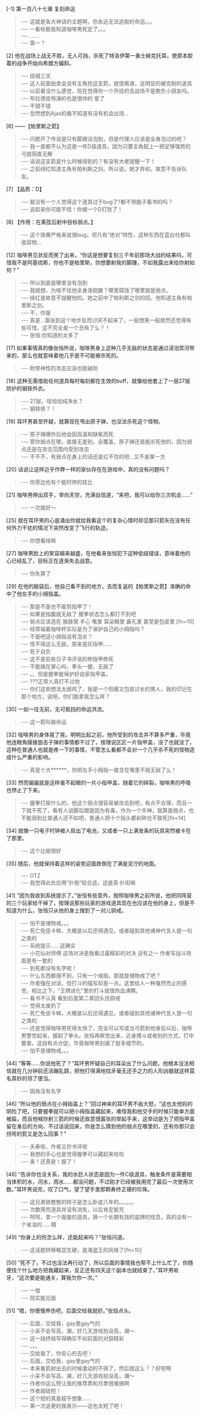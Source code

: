 
[-1] 第一百八十七章 复刻命运
>--- 这就是各大神话的主题啊，你永远无法逃脱的命运。。。<br>
>--- 一看标题我知道咖啡男死定了。。。<br>
>--- ……<br>
>--- 第一？<br>

[2] 他在战场上战无不胜，无人可挡，杀死了特洛伊第一勇士赫克托耳，使原本胶着的战争开始向希腊方偏斜。
>--- 绕城三天<br>
>--- 这人前面拍卖会没有主角抢这支箭，就很离谱，这明显的被克制的道具<br>
>--- 以前看没什么感觉，现在觉得你一个开挂的去战场不是欺负小朋友吗。<br>
>--- 布拉德皮特演的也是很帅的 爱了<br>
>--- 不错不错<br>
>--- 忽然想到Ajas的盾不知道有没有机会出场…<br>

[6] ——【帕里斯之箭】
>--- 问题开了传说是只有脚跟没泡到，但是代理人应该是全身泡过的吧？<br>
>--- 我一直都不认为这是一件D级道具，因为只要主角配上一把足够强势的弓就简直无解<br>
>--- 话说这支箭是什么时候得到的？有没有大佬提醒一下！<br>
>--- 之前绯红知道主角有帕利斯之剑。所以说，她才弃权。故意不告诉队友。<br>

[7] 【品质：D】
>--- 就没有一个人觉得这个道具过于bug了?都不带脑子看书的吗？<br>
>--- 说起来你可能不信！你被一个D打败了！<br>

[8] 【作用：在离弦后射中目标弱点。】
>--- 这个效果严格来说很bug，但凡有“绝对”特性，这种东西在蓝白社都叫收容物…<br>

[12] 咖啡男见状反而笑了出来，“你这是想要复刻三千年前那场大战的结果吗，可惜我不是阿基琉斯，你也不是帕里斯，你想要射我的脚踵，不如我露出来给你射如何？”
>--- 所以到底是哪里没有泡到<br>
>--- 我就想，为啥不往他全身泼硫酸？哪里腐蚀了哪里就是弱点。<br>
>--- 绯红是故意不提醒他的。她之前中了帕利斯之剑的招。他知道主角有帕里斯之剑。<br>
>--- 不，你是<br>
>--- 真是…嚣张到这个地步反而讨厌不起来了，一般想笑一般居然还觉得有些可惜，这不完全是一个丑角了么？！<br>
>--- 张恒:你知道的太多了<br>

[17] 如果事情真的像张恒所说，咖啡男身上这种几乎无敌的状态是通过浸泡冥河带来的，那么也就意味着他几乎是不可能被杀死的。
>--- 附带神性的攻击应该也能破防<br>

[18] 这种无需借助任何道具每时每刻都在生效的buff，就像给他套上了一层27层防护的钢铁外衣。
>--- 27层，哇哈哈纯净水？<br>
>--- 钢铁侠？！<br>

[19] 耳环男甚至怀疑，就算现在甩出原子弹，也没法杀死这个怪物。
>--- 原子弹爆炸后他会因高温和缺氧而死<br>
>--- 管你弱点在哪，直接无差别，全覆盖，原子弹还是能杀死他的，因为弱点还是在攻击范围内受到攻击<br>
>--- 不不不，有弱点在身上的话还是扛不住的吧…又不是某一方<br>

[20] 话说让这样近乎作弊一样的家伙存在在游戏中，真的没有问题吗？
>--- 你旁边也有个能时停的挂比<br>

[21] 咖啡男伸出双手，举向天空，充满自信道，“来吧，我可以给你三次机会……”
>--- 一次就好～<br>

[25] 就在耳环男的心底涌出你就给我看这个的复杂心情时却见那只箭矢在没有任何外力干扰的情况下突然改变了飞行的轨迹。
>--- 你想看啥嘛<br>

[27] 咖啡男脸上的笑容越来越盛，在他看来张恒犯下这种低级错误，意味着他的心已经乱了，目标正在逐渐失去战意。
>--- 你失算了<br>

[29] 在他的脑袋后，他自己看不到的地方，去而复返的【帕里斯之箭】准确的命中了他左手的小拇指盖。
>--- 那是不是也不能剪指甲了！<br>
>--- 如果是指腹就无敌了 握拳状态怎么都打不到吧<br>
>--- 弱点应该选在 胳肢窝 手心 嘴里 耳朵眼里 鼻孔里 甚至是包皮里 [fn=10]<br>
>--- 经常端着咖啡杯实际是为了保护自己的小拇指吗？<br>
>--- 不是吧这小拇指没有泡水？<br>
>--- 怪不得这么无敌，原来是灰指甲……<br>
>--- 死于自负<br>
>--- 这不是前些日子书评说的修指甲修死<br>
>--- 不能搞在掌心吗，拳头一握，无敌了<br>
>--- 。。但是握拳能保护好自家指甲盖。<br>
>--- ???正常人真打不过他<br>
>--- 你们这些想法太弱鸡了，我是一个阳痿又包皮过长的男人，我的印记在那个地方，说吧，你们能拿我怎么样？<br>

[30] 一如一往无前，无可抵挡的命运洪流。
>--- 这一箭叫做命运<br>

[32] 咖啡男的身体晃了晃，明明比起之前，他所受到的攻击并不算多严重，毕竟他连眼角膜接狙击子弹的事情都干过了，按理说区区一片指甲盖，没了也就没了，这种在普通人也就是疼一下的事情，不管怎么看都不会对一个几乎杀不死的怪物造成什么严重的影响。
>--- 真是个大******，你把左手小拇指一直含在嘴里不就无敌了么！<br>

[33] 然而偏偏就是这样毫不起眼的一片小指甲盖，随着它的碎裂，咖啡男的呼吸也停止了下来。
>--- 握拳打架什么的，他这个弱点很容易被攻击到吧，有点不合理，而且一下就干死了，看有人说脚后跟是因为有毒，作为一个半神，就算是弱点，也不能弱到比普通人还不如吧，普通人把十个指头都剁碎也不致死[fn=14]<br>

[34] 就像一只电子时钟被人抠出了电池，又或者一只上满发条的玩具突然被卡在了那里。
>--- 这个比喻很好<br>

[35] 随后，他就保持着这样的姿势迎面跌倒在了满是泥泞的地面。
>--- OTZ<br>
>--- 我觉得此处应用“扑倒”较合适，这是真·扑街嘛<br>

[41] “因为我收到系统提示了。”张恒有些意外，按照咖啡男之前所说，他把同阵营的三个玩家给干掉了，按理说那些玩家的游戏道具现在也应该在他的身上，但是不知道为什么，张恒只从他的身上搜到了一对儿铜戒。
>--- 怕不是储物戒。。。<br>
>--- 死亡免惩卡嘛，大概是以后还得遇见，或者碰到其他诸神代言人提一句之类的<br>
>--- 系统提示……这确实<br>
>--- 小花仙对师傅
这场对决是我看过最精彩的对决 没有之一
作者写战斗场面是有一套的<br>
>--- 到死都没有名字呢！<br>
>--- 什么东西都搜不到，只有一个戒指，那就是储物戒了吧？<br>
>--- 作者强在对话，但打斗的描写却差一点。这里给人一种戛然而止的感觉，相比之下，“王牌进化”里的打斗就很热血沸腾。<br>
>--- 看书不认真 看到后面第二章回头找铜戒<br>
>--- 觉得太废扔了<br>
>--- 死亡免惩卡嘛，大概是以后还得遇见，或者碰到其他诸神代言人提一句之类的<br>
>--- 还是觉得咖啡男死得太快了，完全可以写成当弓箭到他身后以后，咖啡男警觉起来，握起了拳头。张恒再察觉出来，近身搏斗或者别的方式，打中要害。这段有点仓促，毕竟咖啡男刻画了挺多细节的。<br>
>--- 怕不是储物戒。。。<br>

[44] “等等……你说他死了？”耳环男怀疑自己的耳朵出了什么问题，他根本没法相信就在几分钟前还活蹦乱跳，把他打得满地找牙毫无还手之力的人形凶器就这样莫名其妙的领了便当。
>--- 因為沒有名字<br>

[46] “所以他的弱点在小拇指盖上？”回过神来的耳环男不由大怒，“这也太他妈的阴险了吧，只要握拳就可以把小拇指盖藏起来，难怪我和他交手的时候只能单方面被扁，而且他喊你射三箭的时候还故意很嚣张的举起手来，这举动是为了把指甲盖留在身后的方向，不过话说回来，你是怎么猜到他的弱点在哪里的，还有你那只会拐弯的箭又是怎么回事？”
>--- 夭寿啦，作者又抄书评啦<br>
>--- 我想的手心也是觉得握拳可以藏起来哈哈<br>
>--- 奥！还真是！服了！<br>

[48] “告诉你也没关系，我的水巨人状态是因为一件C级道具，触发条件是需要相当体积的水，河水，雨水……都没问题，不过刚才已经被我用完了最后一次使用次数。”耳环男说完，叹了口气，望了望手里那颗寿终正寝的珍珠。
>--- 这兄弟铁憨憨的样子是怎么卧底八年的。。。。。。<br>
>--- 次数用完道具并没有消失，以后肯定能充<br>
>--- 呵呵，拿一个报废的道具，换一个长期有效的底牌的信息，真的没有一个省油的……精<br>

[49] “你身上的伤怎么样，还能起来吗？”张恒问道。
>--- 这话题转移略显生硬，是海盗王的风格了[fn=10]<br>

[50] “死不了，不过也没法再行动了，所以后面的事情我也帮不上什么忙了，你随便找个什么地方把我藏起来，反正还有四天这个副本也就结束了。”耳环男呲牙，“这次要是能通关，算我欠你一次。”
>--- 一發<br>
>--- 现实能见面<br>

[51] “嗯，你慢慢养伤吧，后面交给我就好。”张恒点头。
>--- 后面，交给我，gay里gay气的<br>
>--- 小呆不会写高，潮，好几天游戏拍没高，潮～<br>
>--- 这一段终结写得确实不如前面的对狙精彩<br>
>--- 。。。<br>
>--- 交给我了，你安心的去吧！<br>
>--- 后面，交给我，gay里gay气的<br>
>--- 本来看箭射出去的时候激动的不得了，然后就这么？？好短啊<br>
>--- 小呆不会写高，潮，好几天游戏拍没高，潮～<br>
>--- 作者你这么短让我的推荐票和月票很难搞啊<br>
>--- 作者超级短！<br>
>--- 这个短的真是超乎想象……<br>
>--- 第一次追更的我表示——这也太短了吧！<br>
